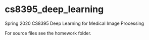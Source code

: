 # cs8395_deep_learning
Spring 2020 CS8395 Deep Learning for Medical Image Processing

For source files see the homework folder.
